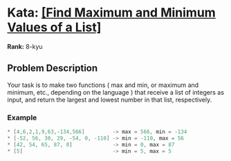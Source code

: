 # Kata: [\[Find Maximum and Minimum Values of a List\]](https://www.codewars.com/kata/56dec885c54a926dcd001095)

**Rank:** 8-kyu

## Problem Description
Your task is to make two functions ( max and min, or maximum and minimum, etc., depending on the language ) that receive a list of integers as input, and return the largest and lowest number in that list, respectively.

### Example

```c
* [4,6,2,1,9,63,-134,566]         -> max = 566, min = -134
* [-52, 56, 30, 29, -54, 0, -110] -> min = -110, max = 56
* [42, 54, 65, 87, 0]             -> min = 0, max = 87
* [5]                             -> min = 5, max = 5
